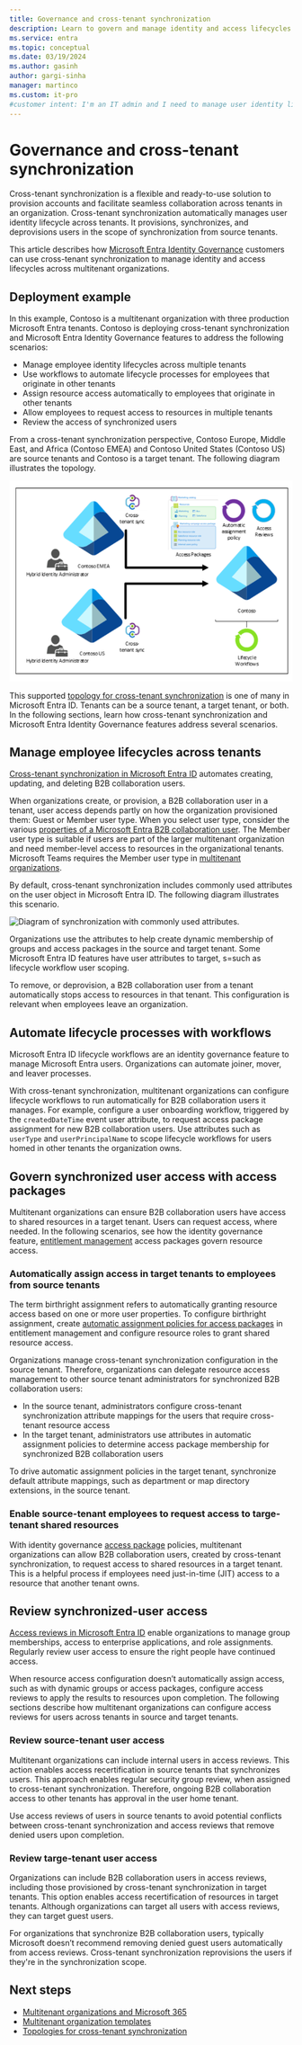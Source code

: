```yaml
---
title: Governance and cross-tenant synchronization
description: Learn to govern and manage identity and access lifecycles across multitenant organizations.
ms.service: entra
ms.topic: conceptual
ms.date: 03/19/2024
ms.author: gasinh
author: gargi-sinha
manager: martinco
ms.custom: it-pro
#customer intent: I'm an IT admin and I need to manage user identity lifecycles across multiple tenants. My goal is to provision, synchronize, and deprovision users with automation. 
---
```


# Governance and cross-tenant synchronization

Cross-tenant synchronization is a flexible and ready-to-use solution to provision accounts and facilitate seamless collaboration across tenants in an organization. Cross-tenant synchronization automatically manages user identity lifecycle across tenants. It provisions, synchronizes, and deprovisions users in the scope of synchronization from source tenants. 

This article describes how [Microsoft Entra Identity Governance](~/id-governance/identity-governance-overview.md) customers can use cross-tenant synchronization to manage identity and access lifecycles across multitenant organizations. 

## Deployment example

In this example, Contoso is a multitenant organization with three production Microsoft Entra tenants. Contoso is deploying cross-tenant synchronization and Microsoft Entra Identity Governance features to address the following scenarios: 

* Manage employee identity lifecycles across multiple tenants
* Use workflows to automate lifecycle processes for employees that originate in other tenants
* Assign resource access automatically to employees that originate in other tenants
* Allow employees to request access to resources in multiple tenants 
* Review the access of synchronized users

From a cross-tenant synchronization perspective, Contoso Europe, Middle East, and Africa (Contoso EMEA) and Contoso United States (Contoso US) are source tenants and Contoso is a target tenant. The following diagram illustrates the topology.

   ![Diagram of a cross-tenant synchronization topology.](./media/governance-cross-tenant-sync/cross-tenant-topology.png)

This supported [topology for cross-tenant synchronization](~/identity/multi-tenant-organizations/cross-tenant-synchronization-topology.md) is one of many in Microsoft Entra ID. Tenants can be a source tenant, a target tenant, or both. In the following sections, learn how cross-tenant synchronization and Microsoft Entra Identity Governance features address several scenarios. 

## Manage employee lifecycles across tenants

[Cross-tenant synchronization in Microsoft Entra ID](~/identity/multi-tenant-organizations/cross-tenant-synchronization-overview.md) automates creating, updating, and deleting B2B collaboration users. 

When organizations create, or provision, a B2B collaboration user in a tenant, user access depends partly on how the organization provisioned them: Guest or Member user type. When you select user type, consider the various [properties of a Microsoft Entra B2B collaboration user](~/external-id/user-properties.md). The Member user type is suitable if users are part of the larger multitenant organization and need member-level access to resources in the organizational tenants. Microsoft Teams requires the Member user type in [multitenant organizations](/microsoft-365/enterprise/plan-multi-tenant-org-overview?view=o365-worldwide&preserve-view=true). 

By default, cross-tenant synchronization includes commonly used attributes on the user object in Microsoft Entra ID. The following diagram illustrates this scenario. 

   ![Diagram of synchronization with commonly used attributes.](../media/governance-cross-tenant-sync/common-attributes.png)

Organizations use the attributes to help create dynamic membership of groups and access packages in the source and target tenant. Some Microsoft Entra ID features have user attributes to target, s=such as lifecycle workflow user scoping.  

To remove, or deprovision, a B2B collaboration user from a tenant automatically stops access to resources in that tenant. This configuration is relevant when employees leave an organization. 

## Automate lifecycle processes with workflows

Microsoft Entra ID lifecycle workflows are an identity governance feature to manage Microsoft Entra users. Organizations can automate joiner, mover, and leaver processes. 

With cross-tenant synchronization, multitenant organizations can configure lifecycle workflows to run automatically for B2B collaboration users it manages. For example, configure a user onboarding workflow, triggered by the `createdDateTime` event user attribute, to request access package assignment for new B2B collaboration users. Use attributes such as `userType` and `userPrincipalName` to scope lifecycle workflows for users homed in other tenants the organization owns. 

## Govern synchronized user access with access packages 

Multitenant organizations can ensure B2B collaboration users have access to shared resources in a target tenant. Users can request access, where needed. In the following scenarios, see how the identity governance feature, [entitlement management](~/id-governance/entitlement-management-overview.md) access packages govern resource access. 

### Automatically assign access in target tenants to employees from source tenants

The term birthright assignment refers to automatically granting resource access based on one or more user properties. To configure birthright assignment, create [automatic assignment policies for access packages](~/id-governance/entitlement-management-access-package-auto-assignment-policy.md) in entitlement management and configure resource roles to grant shared resource access. 

Organizations manage cross-tenant synchronization configuration in the source tenant. Therefore, organizations can delegate resource access management to other source tenant administrators for synchronized B2B collaboration users:

 * In the source tenant, administrators configure cross-tenant synchronization attribute mappings for the users that require cross-tenant resource access 
 * In the target tenant, administrators use attributes in automatic assignment policies to determine access package membership for synchronized B2B collaboration users 

To drive automatic assignment policies in the target tenant, synchronize default attribute mappings, such as department or map directory extensions, in the source tenant. 

### Enable source-tenant employees to request access to targe-tenant shared resources

With identity governance [access package](~/id-governance/entitlement-management-access-package-create.md) policies, multitenant organizations can allow B2B collaboration users, created by cross-tenant synchronization, to request access to shared resources in a target tenant. This is a helpful process if employees need just-in-time (JIT) access to a resource that another tenant owns. 

## Review synchronized-user access

[Access reviews in Microsoft Entra ID](~/id-governance/access-reviews-overview.md) enable organizations to manage group memberships, access to enterprise applications, and role assignments. Regularly review user access to ensure the right people have continued access. 

When resource access configuration doesn’t automatically assign access, such as with dynamic groups or access packages, configure access reviews to apply the results to resources upon completion. The following sections describe how multitenant organizations can configure access reviews for users across tenants in source and target tenants. 

### Review source-tenant user access

Multitenant organizations can include internal users in access reviews. This action enables access recertification in source tenants that synchronizes users. This approach enables regular security group review, when assigned to cross-tenant synchronization. Therefore, ongoing B2B collaboration access to other tenants has approval in the user home tenant. 

Use access reviews of users in source tenants to avoid potential conflicts between cross-tenant synchronization and access reviews that remove denied users upon completion. 

### Review targe-tenant user access

Organizations can include B2B collaboration users in access reviews, including those provisioned by cross-tenant synchronization in target tenants. This option enables access recertification of resources in target tenants. Although organizations can target all users with access reviews, they can target guest users. 

For organizations that synchronize B2B collaboration users, typically Microsoft doesn’t recommend removing denied guest users automatically from access reviews. Cross-tenant synchronization reprovisions the users if they're in the synchronization scope. 

## Next steps

* [Multitenant organizations and Microsoft 365](multi-tenant-organization-microsoft-365.md)
* [Multitenant organization templates](multi-tenant-organization-templates.md)
* [Topologies for cross-tenant synchronization](cross-tenant-synchronization-topology.md)
